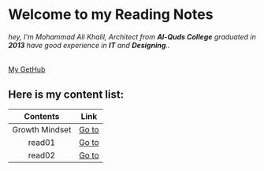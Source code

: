 # Welcome to my Reading Notes 
###### hey, I'm Mohammad Ali Khalil, *Architect* from **Al-Quds College** graduated in **2013** have good experience in **IT** and **Designing**..
[My GetHub](https://github.com/moegts)

## Here is my content list:

| Contents         | Link                        |
| :--------------: | :----------------------:    |
| Growth Mindset   | [Go to](Growthmindset.md)   |
| read01           | [Go to](read01.md)          |
| read02           | [Go to](read02.md)          |
